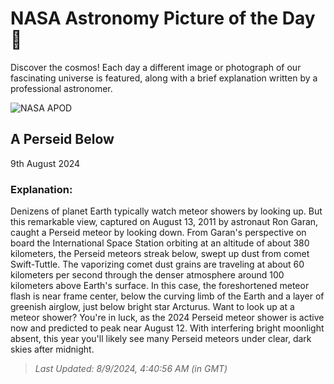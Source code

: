 
  # NASA Astronomy Picture of the Day 🌌

  Discover the cosmos! Each day a different image or photograph of our fascinating universe is featured, along with a brief explanation written by a professional astronomer.

![NASA APOD](https://apod.nasa.gov/apod/image/2408/perseid_iss_4256.jpg)

## A Perseid Below

9th August 2024

### Explanation: 

Denizens of planet Earth typically watch meteor showers by looking up. But this remarkable view, captured on August 13, 2011 by astronaut Ron Garan, caught a Perseid meteor by looking down. From Garan's perspective on board the International Space Station orbiting at an altitude of about 380 kilometers, the Perseid meteors streak below, swept up dust from comet Swift-Tuttle. The vaporizing comet dust grains are traveling at about 60 kilometers per second through the denser atmosphere around 100 kilometers above Earth's surface. In this case, the foreshortened meteor flash is near frame center, below the curving limb of the Earth and a layer of greenish airglow, just below bright star Arcturus. Want to look up at a meteor shower?  You're in luck, as the 2024 Perseid meteor shower is active now and predicted to peak near August 12. With interfering bright moonlight absent, this year you'll likely see many Perseid meteors under clear, dark skies after midnight.

> _Last Updated: 8/9/2024, 4:40:56 AM (in GMT)_
